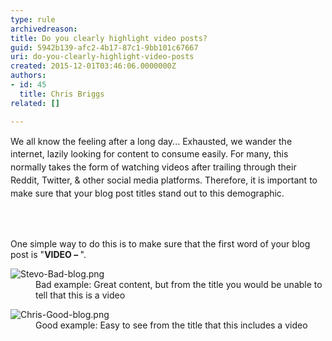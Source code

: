 ```yaml
---
type: rule
archivedreason: 
title: Do you clearly highlight video posts?
guid: 5942b139-afc2-4b17-87c1-9bb101c67667
uri: do-you-clearly-highlight-video-posts
created: 2015-12-01T03:46:06.0000000Z
authors:
- id: 45
  title: Chris Briggs
related: []

---
```



<p><span style="line-height&#58;20.8px;">We all know the feeling after a long day...</span><span style="line-height&#58;20.8px;">&#160;</span><span style="line-height&#58;20.8px;">Exhausted</span><span style="line-height&#58;20.8px;">,</span><span style="line-height&#58;20.8px;">&#160;we wander the internet</span><span style="line-height&#58;20.8px;">,</span><span style="line-height&#58;20.8px;">&#160;lazily looking for content to consume easily.</span><span style="line-height&#58;20.8px;">&#160;For many</span><span style="line-height&#58;20.8px;">,</span><span style="line-height&#58;20.8px;">&#160;this normally takes the form of watching videos after trailing through their Reddit, Twitter, &amp; other social media platforms. Therefore, it is important to make sure that your blog post titles stand out to this demographic.</span></p>
<br><excerpt class='endintro'></excerpt><br>
<p>One simple way to do this is to make sure that the first word of your blog post is &quot;<b>VIDEO – </b>&quot;.&#160;</p><dl class="badImage"><dt><img src="/PublishingImages/Stevo-Bad-blog.png" alt="Stevo-Bad-blog.png" /></dt><dd>Bad example&#58; Great content, but from the title you would be unable to tell that this is a video&#160; </dd></dl> <dl class="goodImage"> <dt><img src="/PublishingImages/Chris-Good-blog.png" alt="Chris-Good-blog.png" /> </dt><dd> Good example&#58; Easy to see from the title that this includes a video</dd></dl>


